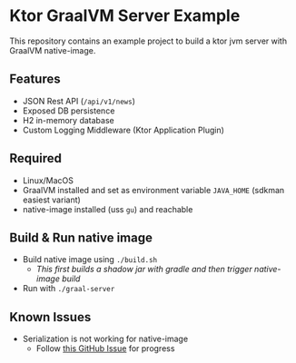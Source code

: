 # Ktor GraalVM Server Example

This repository contains an example project to build a ktor jvm server with GraalVM native-image.

## Features
- JSON Rest API (`/api/v1/news`)
- Exposed DB persistence
- H2 in-memory database
- Custom Logging Middleware (Ktor Application Plugin)

## Required
- Linux/MacOS
- GraalVM installed and set as environment variable `JAVA_HOME` (sdkman easiest variant)
- native-image installed (uss `gu`) and reachable

## Build & Run native image
- Build native image using `./build.sh`
  - *This first builds a shadow jar with gradle and then trigger native-image build*
- Run with `./graal-server`

## Known Issues
- Serialization is not working for native-image
  - Follow [this GitHub Issue](https://github.com/Kotlin/kotlinx.serialization/issues/1348) for progress
